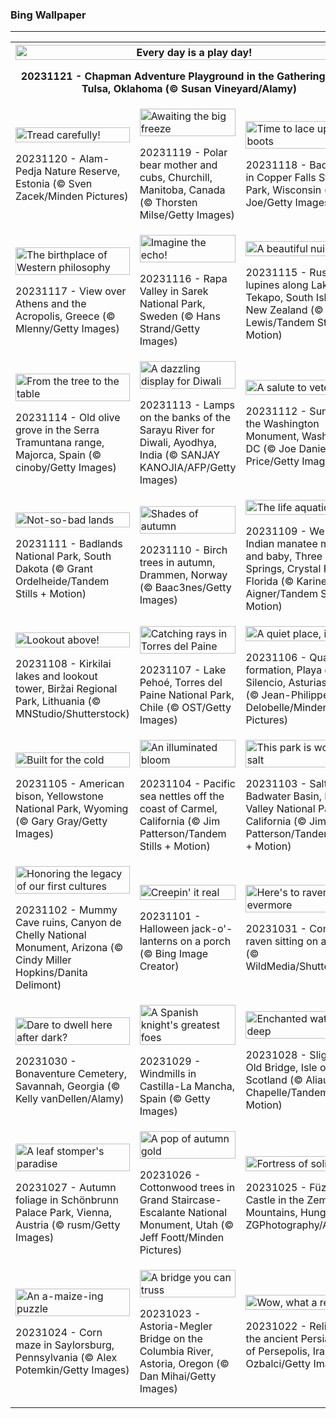 <h3>
 Bing Wallpaper
</h3>
<hr/>
<table>
<tr>
<th colspan="3">
<img alt="Every day is a play day!" src="https://www.bing.com/th?id=OHR.ChapmanAdventure_EN-US2522291999_UHD.jpg&amp;rf=LaDigue_UHD.jpg&amp;pid=hp&amp;w=3840&amp;h=2160&amp;rs=1&amp;c=4" width="100%"/><p>20231121 - Chapman Adventure Playground in the Gathering Place, Tulsa, Oklahoma (© Susan Vineyard/Alamy)</p></th>
</tr>
<tr>
<td><img alt="Tread carefully!" src="https://www.bing.com/th?id=OHR.FrozenBog_EN-US2448711069_UHD.jpg&amp;rf=LaDigue_UHD.jpg&amp;pid=hp&amp;w=3840&amp;h=2160&amp;rs=1&amp;c=4" width="100%"/><p>20231120 - Alam-Pedja Nature Reserve, Estonia (© Sven Zacek/Minden Pictures)</p></td>
<td><img alt="Awaiting the big freeze" src="https://www.bing.com/th?id=OHR.MilsePolarBear_EN-US1615028560_UHD.jpg&amp;rf=LaDigue_UHD.jpg&amp;pid=hp&amp;w=3840&amp;h=2160&amp;rs=1&amp;c=4" width="100%"/><p>20231119 - Polar bear mother and cubs, Churchill, Manitoba, Canada (© Thorsten Milse/Getty Images)</p></td>
<td><img alt="Time to lace up those boots" src="https://www.bing.com/th?id=OHR.BadRiver_EN-US1270508214_UHD.jpg&amp;rf=LaDigue_UHD.jpg&amp;pid=hp&amp;w=3840&amp;h=2160&amp;rs=1&amp;c=4" width="100%"/><p>20231118 - Bad River in Copper Falls State Park, Wisconsin (© Big Joe/Getty Images)</p></td>
</tr>
<tr>
<td><img alt="The birthplace of Western philosophy" src="https://www.bing.com/th?id=OHR.AthensAcropolis_EN-US8385195396_UHD.jpg&amp;rf=LaDigue_UHD.jpg&amp;pid=hp&amp;w=3840&amp;h=2160&amp;rs=1&amp;c=4" width="100%"/><p>20231117 - View over Athens and the Acropolis, Greece (© Mlenny/Getty Images)</p></td>
<td><img alt="Imagine the echo!" src="https://www.bing.com/th?id=OHR.SarekSweden_EN-US8292531624_UHD.jpg&amp;rf=LaDigue_UHD.jpg&amp;pid=hp&amp;w=3840&amp;h=2160&amp;rs=1&amp;c=4" width="100%"/><p>20231116 - Rapa Valley in Sarek National Park, Sweden (© Hans Strand/Getty Images)</p></td>
<td><img alt="A beautiful nuisance" src="https://www.bing.com/th?id=OHR.RussellLupines_EN-US8017518812_UHD.jpg&amp;rf=LaDigue_UHD.jpg&amp;pid=hp&amp;w=3840&amp;h=2160&amp;rs=1&amp;c=4" width="100%"/><p>20231115 - Russell lupines along Lake Tekapo, South Island, New Zealand (© Jeffrey Lewis/Tandem Stills + Motion)</p></td>
</tr>
<tr>
<td><img alt="From the tree to the table" src="https://www.bing.com/th?id=OHR.OliveOrchard_EN-US7903927729_UHD.jpg&amp;rf=LaDigue_UHD.jpg&amp;pid=hp&amp;w=3840&amp;h=2160&amp;rs=1&amp;c=4" width="100%"/><p>20231114 - Old olive grove in the Serra Tramuntana range, Majorca, Spain (© cinoby/Getty Images)</p></td>
<td><img alt="A dazzling display for Diwali" src="https://www.bing.com/th?id=OHR.DiwaliAyodhya_EN-US7782727326_UHD.jpg&amp;rf=LaDigue_UHD.jpg&amp;pid=hp&amp;w=3840&amp;h=2160&amp;rs=1&amp;c=4" width="100%"/><p>20231113 - Lamps on the banks of the Sarayu River for Diwali, Ayodhya, India (© SANJAY KANOJIA/AFP/Getty Images)</p></td>
<td><img alt="A salute to veterans" src="https://www.bing.com/th?id=OHR.VeteransDayDC_EN-US7666353324_UHD.jpg&amp;rf=LaDigue_UHD.jpg&amp;pid=hp&amp;w=3840&amp;h=2160&amp;rs=1&amp;c=4" width="100%"/><p>20231112 - Sunset at the Washington Monument, Washington, DC (© Joe Daniel Price/Getty Images)</p></td>
</tr>
<tr>
<td><img alt="Not-so-bad lands" src="https://www.bing.com/th?id=OHR.BadlandsSunrise_EN-US7576048436_UHD.jpg&amp;rf=LaDigue_UHD.jpg&amp;pid=hp&amp;w=3840&amp;h=2160&amp;rs=1&amp;c=4" width="100%"/><p>20231111 - Badlands National Park, South Dakota (© Grant Ordelheide/Tandem Stills + Motion)</p></td>
<td><img alt="Shades of autumn" src="https://www.bing.com/th?id=OHR.NorwayBirch_EN-US7497125692_UHD.jpg&amp;rf=LaDigue_UHD.jpg&amp;pid=hp&amp;w=3840&amp;h=2160&amp;rs=1&amp;c=4" width="100%"/><p>20231110 - Birch trees in autumn, Drammen, Norway (© Baac3nes/Getty Images)</p></td>
<td><img alt="The life aquatic" src="https://www.bing.com/th?id=OHR.ManateeMama_EN-US7376333243_UHD.jpg&amp;rf=LaDigue_UHD.jpg&amp;pid=hp&amp;w=3840&amp;h=2160&amp;rs=1&amp;c=4" width="100%"/><p>20231109 - West Indian manatee mother and baby, Three Sisters Springs, Crystal River, Florida (© Karine Aigner/Tandem Stills + Motion)</p></td>
</tr>
<tr><td><img alt="Lookout above!" src="https://www.bing.com/th?id=OHR.KirkilaiTower_EN-US7178436226_UHD.jpg&amp;rf=LaDigue_UHD.jpg&amp;pid=hp&amp;w=3840&amp;h=2160&amp;rs=1&amp;c=4" width="100%"/><p>20231108 - Kirkilai lakes and lookout tower, Biržai Regional Park, Lithuania (© MNStudio/Shutterstock)</p></td><td><img alt="Catching rays in Torres del Paine" src="https://www.bing.com/th?id=OHR.LagoPehoe_EN-US6983781896_UHD.jpg&amp;rf=LaDigue_UHD.jpg&amp;pid=hp&amp;w=3840&amp;h=2160&amp;rs=1&amp;c=4" width="100%"/><p>20231107 - Lake Pehoé, Torres del Paine National Park, Chile (© OST/Getty Images)</p></td><td><img alt="A quiet place, indeed" src="https://www.bing.com/th?id=OHR.SilencioSpain_EN-US6874925537_UHD.jpg&amp;rf=LaDigue_UHD.jpg&amp;pid=hp&amp;w=3840&amp;h=2160&amp;rs=1&amp;c=4" width="100%"/><p>20231106 - Quartzite formation, Playa del Silencio, Asturias, Spain (© Jean-Philippe Delobelle/Minden Pictures)</p></td></tr><tr><td><img alt="Built for the cold" src="https://www.bing.com/th?id=OHR.BisonSnow_EN-US6764351912_UHD.jpg&amp;rf=LaDigue_UHD.jpg&amp;pid=hp&amp;w=3840&amp;h=2160&amp;rs=1&amp;c=4" width="100%"/><p>20231105 - American bison, Yellowstone National Park, Wyoming (© Gary Gray/Getty Images)</p></td><td><img alt="An illuminated bloom" src="https://www.bing.com/th?id=OHR.SeaNettles_EN-US6654060294_UHD.jpg&amp;rf=LaDigue_UHD.jpg&amp;pid=hp&amp;w=3840&amp;h=2160&amp;rs=1&amp;c=4" width="100%"/><p>20231104 - Pacific sea nettles off the coast of Carmel, California (© Jim Patterson/Tandem Stills + Motion)</p></td><td><img alt="This park is worth its salt" src="https://www.bing.com/th?id=OHR.DeathValleySalt_EN-US1068737086_UHD.jpg&amp;rf=LaDigue_UHD.jpg&amp;pid=hp&amp;w=3840&amp;h=2160&amp;rs=1&amp;c=4" width="100%"/><p>20231103 - Salt flats in Badwater Basin, Death Valley National Park, California (© Jim Patterson/Tandem Stills + Motion)</p></td></tr><tr><td><img alt="Honoring the legacy of our first cultures" src="https://www.bing.com/th?id=OHR.MummyCaveRuins_EN-US0871963100_UHD.jpg&amp;rf=LaDigue_UHD.jpg&amp;pid=hp&amp;w=3840&amp;h=2160&amp;rs=1&amp;c=4" width="100%"/><p>20231102 - Mummy Cave ruins, Canyon de Chelly National Monument, Arizona (© Cindy Miller Hopkins/Danita Delimont)</p></td><td><img alt="Creepin' it real" src="https://www.bing.com/th?id=OHR.HalloweenPorchAI_EN-US0776611565_UHD.jpg&amp;rf=LaDigue_UHD.jpg&amp;pid=hp&amp;w=3840&amp;h=2160&amp;rs=1&amp;c=4" width="100%"/><p>20231101 - Halloween jack-o'-lanterns on a porch (© Bing Image Creator)</p></td><td><img alt="Here's to ravens, evermore" src="https://www.bing.com/th?id=OHR.AutumnRaven_EN-US0686194098_UHD.jpg&amp;rf=LaDigue_UHD.jpg&amp;pid=hp&amp;w=3840&amp;h=2160&amp;rs=1&amp;c=4" width="100%"/><p>20231031 - Common raven sitting on a branch (© WildMedia/Shutterstock)</p></td></tr><tr><td><img alt="Dare to dwell here after dark?" src="https://www.bing.com/th?id=OHR.SavannahSculpture_EN-US0375520303_UHD.jpg&amp;rf=LaDigue_UHD.jpg&amp;pid=hp&amp;w=3840&amp;h=2160&amp;rs=1&amp;c=4" width="100%"/><p>20231030 - Bonaventure Cemetery, Savannah, Georgia (© Kelly vanDellen/Alamy)</p></td><td><img alt="A Spanish knight's greatest foes" src="https://www.bing.com/th?id=OHR.FiveWinds_EN-US0292788215_UHD.jpg&amp;rf=LaDigue_UHD.jpg&amp;pid=hp&amp;w=3840&amp;h=2160&amp;rs=1&amp;c=4" width="100%"/><p>20231029 - Windmills in Castilla-La Mancha, Spain (© Getty Images)</p></td><td><img alt="Enchanted waters run deep" src="https://www.bing.com/th?id=OHR.OldBridgeSkye_EN-US0196189617_UHD.jpg&amp;rf=LaDigue_UHD.jpg&amp;pid=hp&amp;w=3840&amp;h=2160&amp;rs=1&amp;c=4" width="100%"/><p>20231028 - Sligachan Old Bridge, Isle of Skye, Scotland (© Aliaume Chapelle/Tandem Stills + Motion)</p></td></tr><tr><td><img alt="A leaf stomper's paradise" src="https://www.bing.com/th?id=OHR.ViennaAutumn_EN-US0101367282_UHD.jpg&amp;rf=LaDigue_UHD.jpg&amp;pid=hp&amp;w=3840&amp;h=2160&amp;rs=1&amp;c=4" width="100%"/><p>20231027 - Autumn foliage in Schönbrunn Palace Park, Vienna, Austria (© rusm/Getty Images)</p></td><td><img alt="A pop of autumn gold" src="https://www.bing.com/th?id=OHR.GrandStaircase_EN-US9984560349_UHD.jpg&amp;rf=LaDigue_UHD.jpg&amp;pid=hp&amp;w=3840&amp;h=2160&amp;rs=1&amp;c=4" width="100%"/><p>20231026 - Cottonwood trees in Grand Staircase-Escalante National Monument, Utah (© Jeff Foott/Minden Pictures)</p></td><td><img alt="Fortress of solitude" src="https://www.bing.com/th?id=OHR.FuzerCastle_EN-US9918819618_UHD.jpg&amp;rf=LaDigue_UHD.jpg&amp;pid=hp&amp;w=3840&amp;h=2160&amp;rs=1&amp;c=4" width="100%"/><p>20231025 - Füzér Castle in the Zemplén Mountains, Hungary (© ZGPhotography/Alamy)</p></td></tr><tr><td><img alt="An a-maize-ing puzzle" src="https://www.bing.com/th?id=OHR.PoconosMaze_EN-US4210947594_UHD.jpg&amp;rf=LaDigue_UHD.jpg&amp;pid=hp&amp;w=3840&amp;h=2160&amp;rs=1&amp;c=4" width="100%"/><p>20231024 - Corn maze in Saylorsburg, Pennsylvania (© Alex Potemkin/Getty Images)</p></td><td><img alt="A bridge you can truss" src="https://www.bing.com/th?id=OHR.AstoriaBridge_EN-US9518437970_UHD.jpg&amp;rf=LaDigue_UHD.jpg&amp;pid=hp&amp;w=3840&amp;h=2160&amp;rs=1&amp;c=4" width="100%"/><p>20231023 - Astoria-Megler Bridge on the Columbia River, Astoria, Oregon (© Dan Mihai/Getty Images)</p></td><td><img alt="Wow, what a relief!" src="https://www.bing.com/th?id=OHR.PersepolisRelief_EN-US9435779068_UHD.jpg&amp;rf=LaDigue_UHD.jpg&amp;pid=hp&amp;w=3840&amp;h=2160&amp;rs=1&amp;c=4" width="100%"/><p>20231022 - Reliefs in the ancient Persian city of Persepolis, Iran (© Ozbalci/Getty Images)</p></td></tr></table>
